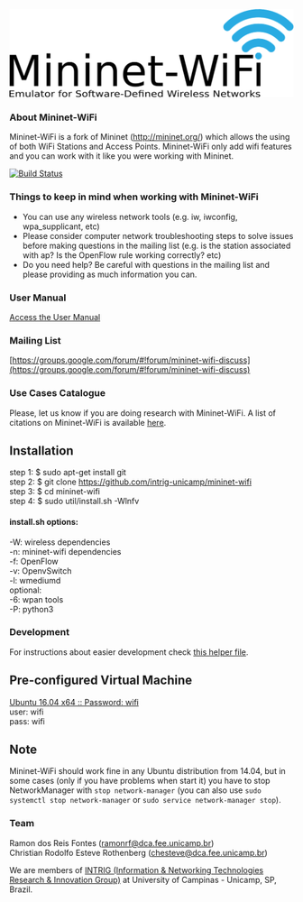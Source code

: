 ![](https://github.com/ramonfontes/miscellaneous/blob/master/mininet-wifi/mininet-wifi-logo.png)

### About Mininet-WiFi
Mininet-WiFi is a fork of Mininet (http://mininet.org/) which allows the using of both WiFi Stations and Access Points. Mininet-WiFi only add wifi features and you can work with it like you were working with Mininet.   

[![Build Status](https://travis-ci.org/intrig-unicamp/mininet-wifi.svg?branch=master)](https://travis-ci.org/intrig-unicamp/mininet-wifi)

### Things to keep in mind when working with Mininet-WiFi   
* You can use any wireless network tools (e.g. iw, iwconfig, wpa_supplicant, etc)    
* Please consider computer network troubleshooting steps to solve issues before making questions in the mailing list (e.g. is the station associated with ap? Is the OpenFlow rule working correctly? etc)   
* Do you need help? Be careful with questions in the mailing list and please providing as much information you can.

### User Manual  
[Access the User Manual](https://github.com/ramonfontes/manual-mininet-wifi/raw/master/mininet-wifi-draft-manual.pdf)

### Mailing List  
[https://groups.google.com/forum/#!forum/mininet-wifi-discuss](https://groups.google.com/forum/#!forum/mininet-wifi-discuss) 

### Use Cases Catalogue   
Please, let us know if you are doing research with Mininet-WiFi. A list of citations on Mininet-WiFi is available [here](https://docs.google.com/spreadsheets/d/1laEhejMg6th-Urgc-_RqBi2H6m308Rnh9uJpKZavEio/edit?usp=sharing).     

## Installation  
step 1: $ sudo apt-get install git  
step 2: $ git clone https://github.com/intrig-unicamp/mininet-wifi  
step 3: $ cd mininet-wifi  
step 4: $ sudo util/install.sh -Wlnfv  
#### install.sh options:   
-W: wireless dependencies   
-n: mininet-wifi dependencies    
-f: OpenFlow   
-v: OpenvSwitch   
-l: wmediumd   
optional:  
-6: wpan tools  
-P: python3

### Development
For instructions about easier development check [this helper file](doc/dev_help.md).

## Pre-configured Virtual Machine    
[Ubuntu 16.04 x64 :: Password: wifi](https://intrig.dca.fee.unicamp.br:8840/owncloud/index.php/s/Imn09WyYUV4DXz6)      
user: wifi   
pass: wifi   
   
## Note
Mininet-WiFi should work fine in any Ubuntu distribution from 14.04, but in some cases (only if you have problems when start it) you have to stop NetworkManager with `stop network-manager` (you can also use `sudo systemctl stop network-manager` or `sudo service network-manager stop`).    

### Team
Ramon dos Reis Fontes (ramonrf@dca.fee.unicamp.br)  
Christian Rodolfo Esteve Rothenberg (chesteve@dca.fee.unicamp.br)  

We are members of [INTRIG (Information & Networking Technologies Research & Innovation Group)](http://intrig.dca.fee.unicamp.br) at University of Campinas - Unicamp, SP, Brazil.

